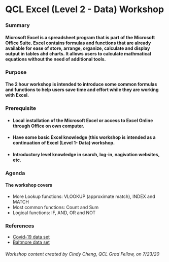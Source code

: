 # **QCL Excel (Level 2 - Data) Workshop**

### Summary

#### Microsoft Excel is a spreadsheet program that is part of the Microsoft Office Suite.  Excel contains formulas and functions that are already available for ease of store, arrange, organize, calculate and display output in tables ahd charts.  It allows users to calculate mathmatical equations without the need of additional tools.

### Purpose

#### The 2 hour workshop is intended to introduce some common formulas and functions to help users save time and effort while they are working with Excel.

### Prerequisite
* #### Local installation of the Microsoft Excel or access to Excel Online through Office on own computer.
* #### Have some basic Excel knowledge (this workshop is intended as a continuation of Excel (Level 1- Data) workshop.
* #### Introductory level knowledge in search, log-in, nagivation websites, etc.

### Agenda

#### The workshop covers
* More Lookup functions: VLOOKUP (approximate match), INDEX and MATCH
* Most common functions: Count and Sum
* Logical functions: IF, AND, OR and NOT

### References
* [Covid-19 data set](https://www.kaggle.com/sudalairajkumar/novel-corona-virus-2019-dataset)
* [Baltmore data set](https://data.world/baltimore/6xv6-e66h)

###### Workshop content created by Cindy Cheng, QCL Grad Fellow, on 7/23/20

